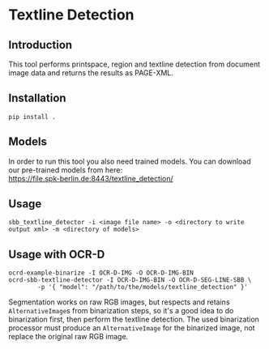 # Textline Detection

## Introduction
This tool performs printspace, region and textline detection from document image
data and returns the results as PAGE-XML.

## Installation

`pip install .`

## Models
In order to run this tool you also need trained models. You can download our pre-trained models from here:   
https://file.spk-berlin.de:8443/textline_detection/

## Usage

`sbb_textline_detector -i <image file name> -o <directory to write output xml> -m <directory of models>`

## Usage with OCR-D

~~~
ocrd-example-binarize -I OCR-D-IMG -O OCR-D-IMG-BIN
ocrd-sbb-textline-detector -I OCR-D-IMG-BIN -O OCR-D-SEG-LINE-SBB \
        -p '{ "model": "/path/to/the/models/textline_detection" }'
~~~

Segmentation works on raw RGB images, but respects and retains
`AlternativeImage`s from binarization steps, so it's a good idea to do
binarization first, then perform the textline detection. The used binarization
processor must produce an `AlternativeImage` for the binarized image, not
replace the original raw RGB image.
